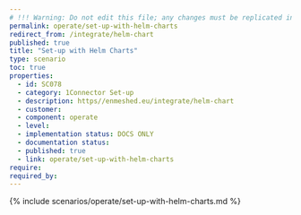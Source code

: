 ```yaml
---
# !!! Warning: Do not edit this file; any changes must be replicated in Excel !!! 
permalink: operate/set-up-with-helm-charts
redirect_from: /integrate/helm-chart
published: true
title: "Set-up with Helm Charts"
type: scenario
toc: true
properties:
  - id: SC078
  - category: 1Connector Set-up
  - description: https//enmeshed.eu/integrate/helm-chart
  - customer:
  - component: operate
  - level:
  - implementation status: DOCS ONLY
  - documentation status:
  - published: true
  - link: operate/set-up-with-helm-charts
require:
required_by:
---
```


{% include scenarios/operate/set-up-with-helm-charts.md %}
